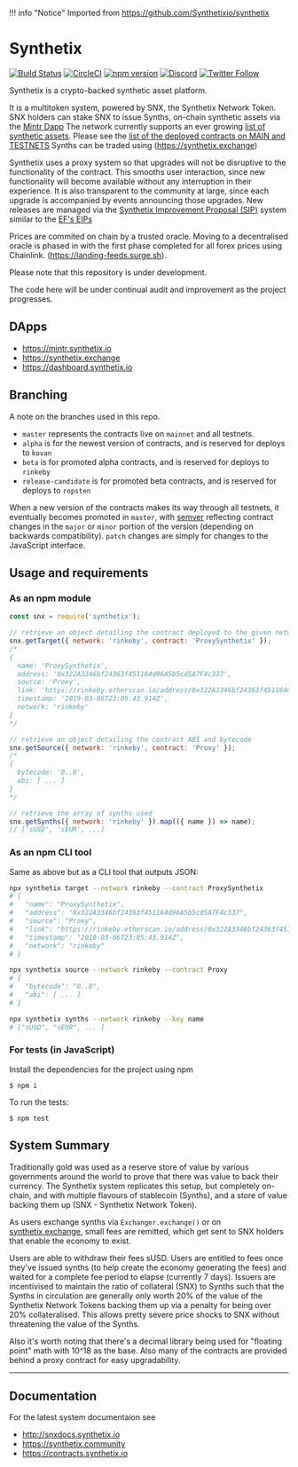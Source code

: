 !!! info "Notice"
		Imported from https://github.com/Synthetixio/synthetix

# Synthetix

[![Build Status](https://travis-ci.org/Synthetixio/synthetix.svg?branch=master)](https://travis-ci.org/Synthetixio/synthetix)
[![CircleCI](https://circleci.com/gh/Synthetixio/synthetix.svg?style=svg)](https://circleci.com/gh/Synthetixio/synthetix)
[![npm version](https://badge.fury.io/js/synthetix.svg)](https://badge.fury.io/js/synthetix)
[![Discord](https://img.shields.io/discord/413890591840272394.svg?color=768AD4&label=discord&logo=https%3A%2F%2Fdiscordapp.com%2Fassets%2F8c9701b98ad4372b58f13fd9f65f966e.svg)](https://discordapp.com/channels/413890591840272394/)
[![Twitter Follow](https://img.shields.io/twitter/follow/synthetix_io.svg?label=synthetix_io&style=social)](https://twitter.com/synthetix_io)

Synthetix is a crypto-backed synthetic asset platform.

It is a multitoken system, powered by SNX, the Synthetix Network Token. SNX holders can stake SNX to issue Synths, on-chain synthetic assets via the [Mintr Dapp](https://mintr.synthetix.io) The network currently supports an ever growing [list of synthetic assets](https://www.synthetix.io/tokens/). Please see the [list of the deployed contracts on MAIN and TESTNETS](https://developer.synthetix.io/api/docs/deployed-contracts.html)
Synths can be traded using (https://synthetix.exchange)

Synthetix uses a proxy system so that upgrades will not be disruptive to the functionality of the contract. This smooths user interaction, since new functionality will become available without any interruption in their experience. It is also transparent to the community at large, since each upgrade is accompanied by events announcing those upgrades. New releases are managed via the [Synthetix Improvement Proposal (SIP)](https://sips.synthetix.io/all-sip) system similar to the [EF's EIPs](https://eips.ethereum.org/all)

Prices are commited on chain by a trusted oracle. Moving to a decentralised oracle is phased in with the first phase completed for all forex prices using Chainlink. (https://landing-feeds.surge.sh).

Please note that this repository is under development.

The code here will be under continual audit and improvement as the project progresses.

## DApps

- https://mintr.synthetix.io
- https://synthetix.exchange
- https://dashboard.synthetix.io

## Branching

A note on the branches used in this repo.

- `master` represents the contracts live on `mainnet` and all testnets.
- `alpha` is for the newest version of contracts, and is reserved for deploys to `kovan`
- `beta` is for promoted alpha contracts, and is reserved for deploys to `rinkeby`
- `release-candidate` is for promoted beta contracts, and is reserved for deploys to `ropsten`

When a new version of the contracts makes its way through all testnets, it eventually becomes promoted in `master`, with [semver](https://semver.org/) reflecting contract changes in the `major` or `minor` portion of the version (depending on backwards compatibility). `patch` changes are simply for changes to the JavaScript interface.

## Usage and requirements

### As an npm module

```javascript
const snx = require('synthetix');

// retrieve an object detailing the contract deployed to the given network.
snx.getTarget({ network: 'rinkeby', contract: 'ProxySynthetix' });
/*
{
  name: 'ProxySynthetix',
  address: '0x322A3346bf24363f451164d96A5b5cd5A7F4c337',
  source: 'Proxy',
  link: 'https://rinkeby.etherscan.io/address/0x322A3346bf24363f451164d96A5b5cd5A7F4c337',
  timestamp: '2019-03-06T23:05:43.914Z',
  network: 'rinkeby'
}
*/

// retrieve an object detailing the contract ABI and bytecode
snx.getSource({ network: 'rinkeby', contract: 'Proxy' });
/*
{
  bytecode: '0..0',
  abi: [ ... ]
}
*/

// retrieve the array of synths used
snx.getSynths({ network: 'rinkeby' }).map(({ name }) => name);
// ['sUSD', 'sEUR', ...]
```

### As an npm CLI tool

Same as above but as a CLI tool that outputs JSON:

```bash
npx synthetix target --network rinkeby --contract ProxySynthetix
# {
#   "name": "ProxySynthetix",
#   "address": "0x322A3346bf24363f451164d96A5b5cd5A7F4c337",
#   "source": "Proxy",
#   "link": "https://rinkeby.etherscan.io/address/0x322A3346bf24363f451164d96A5b5cd5A7F4c337",
#   "timestamp": "2019-03-06T23:05:43.914Z",
#   "network": "rinkeby"
# }

npx synthetix source --network rinkeby --contract Proxy
# {
#   "bytecode": "0..0",
#   "abi": [ ... ]
# }

npx synthetix synths --network rinkeby --key name
# ["sUSD", "sEUR", ... ]
```

### For tests (in JavaScript)

Install the dependencies for the project using npm

```
$ npm i
```

To run the tests:

```
$ npm test
```

## System Summary

Traditionally gold was used as a reserve store of value by various governments around the world to prove that there was value to back their currency. The Synthetix system replicates this setup, but completely on-chain, and with multiple flavours of stablecoin (Synths), and a store of value backing them up (SNX - Synthetix Network Token).

As users exchange synths via `Exchanger.exchange()` or on [synthetix.exchange](https://synthetix.exchange), small fees are remitted, which get sent to SNX holders that enable the economy to exist.

Users are able to withdraw their fees sUSD. Users are entitled to fees once they've issued synths (to help create the economy generating the fees) and waited for a complete fee period to elapse (currently 7 days). Issuers are incentivised to maintain the ratio of collateral (SNX) to Synths such that the Synths in circulation are generally only worth 20% of the value of the Synthetix Network Tokens backing them up via a penalty for being over 20% collateralised. This allows pretty severe price shocks to SNX without threatening the value of the Synths.

Also it's worth noting that there's a decimal library being used for "floating point" math with 10^18 as the base. Also many of the contracts are provided behind a proxy contract for easy upgradability.

---

## Documentation

For the latest system documentaion see
- http://snxdocs.synthetix.io
- https://synthetix.community
- https://contracts.synthetix.io